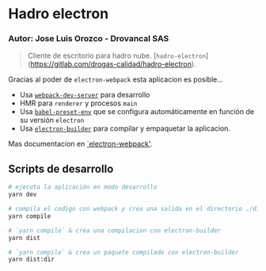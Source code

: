 # Hadro electron

### Autor: Jose Luis Orozco - Drovancal SAS

> Cliente de escritorio para hadro nube. [`hadro-electron`]
(https://gitlab.com/drogas-calidad/hadro-electron).

Gracias al poder de `electron-webpack` esta aplicacion es posible...

* Usa [`webpack-dev-server`](https://github.com/webpack/webpack-dev-server) para desarrollo
* HMR para `renderer` y procesos `main` 
* Usa [`babel-preset-env`](https://github.com/babel/babel-preset-env) que se configura automáticamente en función de su versión `electron`
* Usa [`electron-builder`](https://github.com/electron-userland/electron-builder) para compilar y empaquetar la aplicacion.

Mas documentacion en [`electron-webpack'](https://webpack.electron.build/).

## Scripts de desarrollo

```bash
# ejecuta la aplicación en modo desarrollo
yarn dev

# compila el codigo con webpack y crea una salida en el directorio ./dist
yarn compile

# `yarn compile` & crea una compilacion con electron-builder
yarn dist

# `yarn compile` & crea un paquete compilado con electron-builder
yarn dist:dir
```
